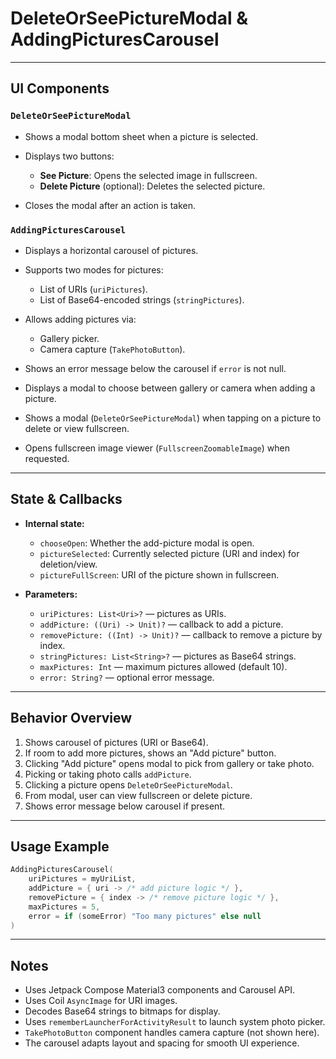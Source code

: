 # DeleteOrSeePictureModal & AddingPicturesCarousel

---

## UI Components

### `DeleteOrSeePictureModal`

* Shows a modal bottom sheet when a picture is selected.
* Displays two buttons:

  * **See Picture**: Opens the selected image in fullscreen.
  * **Delete Picture** (optional): Deletes the selected picture.
* Closes the modal after an action is taken.

### `AddingPicturesCarousel`

* Displays a horizontal carousel of pictures.
* Supports two modes for pictures:

  * List of URIs (`uriPictures`).
  * List of Base64-encoded strings (`stringPictures`).
* Allows adding pictures via:

  * Gallery picker.
  * Camera capture (`TakePhotoButton`).
* Shows an error message below the carousel if `error` is not null.
* Displays a modal to choose between gallery or camera when adding a picture.
* Shows a modal (`DeleteOrSeePictureModal`) when tapping on a picture to delete or view fullscreen.
* Opens fullscreen image viewer (`FullscreenZoomableImage`) when requested.

---

## State & Callbacks

* **Internal state:**

  * `chooseOpen`: Whether the add-picture modal is open.
  * `pictureSelected`: Currently selected picture (URI and index) for deletion/view.
  * `pictureFullScreen`: URI of the picture shown in fullscreen.

* **Parameters:**

  * `uriPictures: List<Uri>?` — pictures as URIs.
  * `addPicture: ((Uri) -> Unit)?` — callback to add a picture.
  * `removePicture: ((Int) -> Unit)?` — callback to remove a picture by index.
  * `stringPictures: List<String>?` — pictures as Base64 strings.
  * `maxPictures: Int` — maximum pictures allowed (default 10).
  * `error: String?` — optional error message.

---

## Behavior Overview

1. Shows carousel of pictures (URI or Base64).
2. If room to add more pictures, shows an "Add picture" button.
3. Clicking "Add picture" opens modal to pick from gallery or take photo.
4. Picking or taking photo calls `addPicture`.
5. Clicking a picture opens `DeleteOrSeePictureModal`.
6. From modal, user can view fullscreen or delete picture.
7. Shows error message below carousel if present.

---

## Usage Example

```kotlin
AddingPicturesCarousel(
    uriPictures = myUriList,
    addPicture = { uri -> /* add picture logic */ },
    removePicture = { index -> /* remove picture logic */ },
    maxPictures = 5,
    error = if (someError) "Too many pictures" else null
)
```

---

## Notes

* Uses Jetpack Compose Material3 components and Carousel API.
* Uses Coil `AsyncImage` for URI images.
* Decodes Base64 strings to bitmaps for display.
* Uses `rememberLauncherForActivityResult` to launch system photo picker.
* `TakePhotoButton` component handles camera capture (not shown here).
* The carousel adapts layout and spacing for smooth UI experience.
